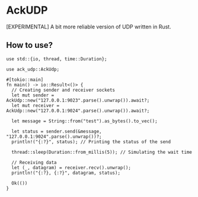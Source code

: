 # AckUDP

[EXPERIMENTAL] A bit more reliable version of UDP written in Rust.

## How to use?

    use std::{io, thread, time::Duration};
    
    use ack_udp::AckUdp;
    
    #[tokio::main]
    fn main() -> io::Result<()> {
	  // Creating sender and receiver sockets
      let mut sender = AckUdp::new("127.0.0.1:9023".parse().unwrap()).await?;
      let mut receiver = AckUdp::new("127.0.0.1:9024".parse().unwrap()).await?;
    
      let message = String::from("test").as_bytes().to_vec();
	  
      let status = sender.send(&message, "127.0.0.1:9024".parse().unwrap())?;
      println!("{:?}", status); // Printing the status of the send
    
      thread::sleep(Duration::from_millis(5)); // Simulating the wait time
    
	  // Receiving data
      let (_, datagram) = receiver.recv().unwrap(); 
      println!("{:?}, {:?}", datagram, status);
    
      Ok(())
    }
